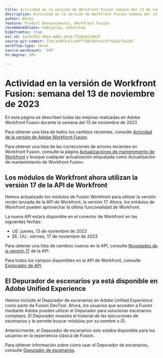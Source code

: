 ```yaml
---
title: Actividad en la versión de Workfront Fusion semana del 13 de noviembre de 2023
description: Actividad en la versión de Workfront Fusion semana del 13 de noviembre de 2023
author: Becky
feature: Product Announcements, Workfront Fusion
recommendations: noDisplay, noCatalog
hidefromtoc: true
exl-id: 4acbcbb1-36ea-4d62-a62d-f528a61306df
source-git-commit: 77ec3c007ce7c49ff760145fafcd7f62b273a18f
workflow-type: tm+mt
source-wordcount: '247'
ht-degree: 99%

---
```


# Actividad en la versión de Workfront Fusion: semana del 13 de noviembre de 2023

En esta página se describen todas las mejoras realizadas en Adobe Workfront Fusion durante la semana del 13 de noviembre de 2023

Para obtener una lista de todos los cambios recientes, consulte [Actividad de la versión de Adobe Workfront Fusion](/help/workfront-fusion/fusion-product-releases/fusion-release-activity.md).

Para obtener una lista de las correcciones de errores recientes en Workfront Fusion, consulte la página [Actualizaciones de mantenimiento de Workfront](https://experienceleague.adobe.com/docs/workfront-known-issues/releases/current-updates.html?lang=es) y busque cualquier actualización etiquetada como Actualización de mantenimiento de Workfront Fusion.

## Los módulos de Workfront ahora utilizan la versión 17 de la API de Workfront

Hemos actualizado los módulos de Fusion Workfront para utilizar la versión recién lanzada de la API de Workfront, la versión 17. Ahora, los módulos de Workfront pueden aprovechar la última funcionalidad de Workfront.

La nueva API estará disponible en el conector de Workfront en las siguientes fechas:

* UE: jueves, 13 de noviembre de 2023
* EE. UU.: viernes, 17 de noviembre de 2023

Para obtener una lista de cambios nuevos en la API, consulte [Novedades de la versión 17](https://experienceleague.adobe.com/en/docs/workfront/using/adobe-workfront-api/api-notes/new-api-version-17) de la API.

Para todos los campos disponibles en la API de Workfront, consulte [Explorador de API](https://developer.adobe.com/workfront/api-explorer).

## El Depurador de escenarios ya está disponible en Adobe Unified Experience

Hemos incluido el Depurador de escenarios en Adobe Unified Experience como parte de Fusion DevTool. Ahora, los usuarios que acceden a Fusion mediante Adobe pueden utilizar el Depurador para solucionar escenarios complejos. El Depurador muestra el historial de las ejecuciones de escenarios y le permite buscar módulos por su nombre o ID.

Anteriormente, el Depurador de escenarios solo estaba disponible para los usuarios en la experiencia clásica de Fusion.

Para obtener información sobre cómo usar el Depurador de escenarios, consulte [Depurador de escenarios](/help/workfront-fusion/manage-scenarios/debug-a-scenario.md#scenario-debugger).
